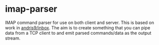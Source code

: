 # imap-parser

IMAP command parser for use on both client and server.  This is based on work in [andris9/inbox](https://github.com/andris9/inbox).  The aim is to create something that you can pipe data from a TCP client to and emit parsed commands/data as the output stream.